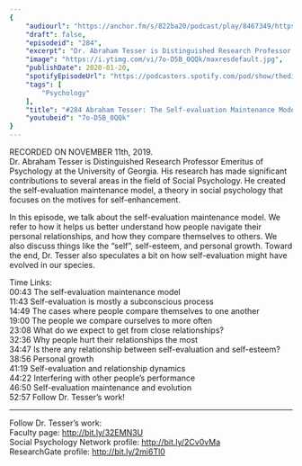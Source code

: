 ```yaml
---
{
	"audiourl": "https://anchor.fm/s/822ba20/podcast/play/8467349/https%3A%2F%2Fd3ctxlq1ktw2nl.cloudfront.net%2Fproduction%2F2019-10-15%2F34318946-44100-2-9842bf9ce9e94.m4a",
	"draft": false,
	"episodeid": "284",
	"excerpt": "Dr. Abraham Tesser is Distinguished Research Professor Emeritus of Psychology at the University of Georgia. His research has made significant contributions to several areas in the field of Social Psychology. He created the self-evaluation maintenance model, a theory in social psychology that focuses on the motives for self-enhancement.",
	"image": "https://i.ytimg.com/vi/7o-D5B_0QQk/maxresdefault.jpg",
	"publishDate": 2020-01-20,
	"spotifyEpisodeUrl": "https://podcasters.spotify.com/pod/show/thedissenter/episodes/284-Abraham-Tesser-The-Self-evaluation-Maintenance-Model-e90tel",
	"tags": [
		"Psychology"
	],
	"title": "#284 Abraham Tesser: The Self-evaluation Maintenance Model",
	"youtubeid": "7o-D5B_0QQk"
}
---
```

RECORDED ON NOVEMBER 11th, 2019.  
Dr. Abraham Tesser is Distinguished Research Professor Emeritus of Psychology at the University of Georgia. His research has made significant contributions to several areas in the field of Social Psychology. He created the self-evaluation maintenance model, a theory in social psychology that focuses on the motives for self-enhancement.

In this episode, we talk about the self-evaluation maintenance model. We refer to how it helps us better understand how people navigate their personal relationships, and how they compare themselves to others. We also discuss things like the “self”, self-esteem, and personal growth. Toward the end, Dr. Tesser also speculates a bit on how self-evaluation might have evolved in our species.

Time Links:  
<time>00:43</time> The self-evaluation maintenance model  
<time>11:43</time> Self-evaluation is mostly a subconscious process  
<time>14:49</time> The cases where people compare themselves to one another  
<time>19:00</time> The people we compare ourselves to more often   
<time>23:08</time> What do we expect to get from close relationships?  
<time>32:36</time> Why people hurt their relationships the most  
<time>34:47</time> Is there any relationship between self-evaluation and self-esteem?  
<time>38:56</time> Personal growth  
<time>41:19</time> Self-evaluation and relationship dynamics  
<time>44:22</time> Interfering with other people’s performance  
<time>46:50</time> Self-evaluation maintenance and evolution  
<time>52:57</time> Follow Dr. Tesser’s work!

---

Follow Dr. Tesser’s work:  
Faculty page: http://bit.ly/32EMN3U  
Social Psychology Network profile: http://bit.ly/2Cv0vMa  
ResearchGate profile: http://bit.ly/2mi6Tl0
